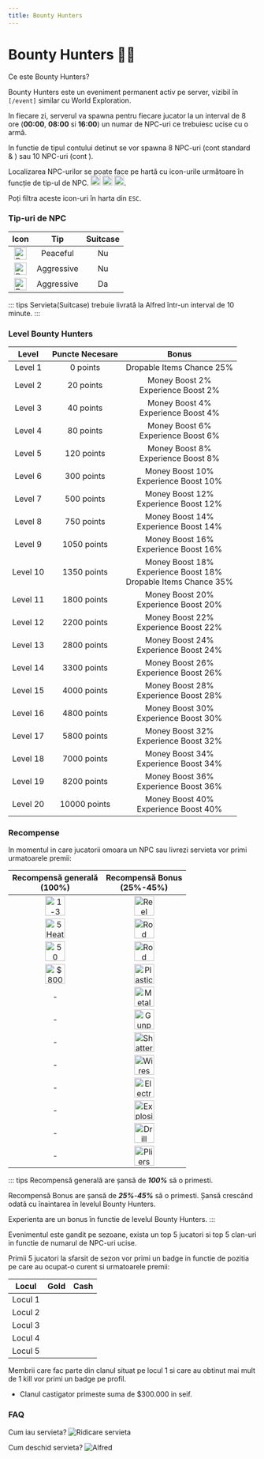 ```yaml
---
title: Bounty Hunters
---
```


# Bounty Hunters 🎯🔫


Ce este Bounty Hunters?

Bounty Hunters este un eveniment permanent activ pe server, vizibil în `[/event]` similar cu World Exploration. 

In fiecare zi, serverul va spawna pentru fiecare jucator la un interval de 8 ore (**00:00**, **08:00** si **16:00**) un numar de NPC-uri ce trebuiesc ucise cu o armă. 

In functie de tipul contului detinut se vor spawna 8 NPC-uri (cont standard & <PremiumSubscription type='gold' />) sau 10 NPC-uri (cont <PremiumSubscription type='platinum' />). 

Localizarea NPC-urilor se poate face pe hartă cu icon-urile următoare în funcție de tip-ul de NPC. <Image src="https://i.imgur.com/Zth52yd.png" alt="Bounty Hunters1" width="20" /> <Image src="https://i.imgur.com/sLS8U9O.png" alt="Bounty Hunters2" width="20" /> <Image src="https://i.imgur.com/mu84IxQ.png" alt="Bounty Hunters3" width="20" />. 

Poți filtra aceste icon-uri în harta din `ESC`. 

### Tip-uri de NPC

| Icon | Tip | Suitcase |
| :-: | :-: | :---: |
| <Image src="https://i.imgur.com/Zth52yd.png" alt="Bounty Hunters1" width="25" /> | Peaceful | Nu |
| <Image src="https://i.imgur.com/sLS8U9O.png" alt="Bounty Hunters2" width="25" /> | Aggressive | Nu |
| <Image src="https://i.imgur.com/mu84IxQ.png" alt="Bounty Hunters3" width="25" /> | Aggressive | Da |

::: tips
Servieta(Suitcase) trebuie livrată la Alfred într-un interval de 10 minute.
:::

### Level Bounty Hunters

| Level | Puncte Necesare | Bonus |
| :--: | :-: | :-----: |
| Level 1 | 0 points | Dropable Items Chance 25% |
| Level 2 | 20 points | Money Boost 2%<br> Experience Boost 2% |
| Level 3 | 40 points | Money Boost 4%<br> Experience Boost 4% |
| Level 4 | 80 points | Money Boost 6%<br> Experience Boost 6% |
| Level 5 | 120 points | Money Boost 8%<br> Experience Boost 8% |
| Level 6 | 300 points | Money Boost 10%<br> Experience Boost 10% |
| Level 7 | 500 points | Money Boost 12%<br> Experience Boost 12% |
| Level 8 | 750 points | Money Boost 14%<br> Experience Boost 14% |
| Level 9 | 1050 points | Money Boost 16%<br> Experience Boost 16% |
| Level 10 | 1350 points | Money Boost 18%<br> Experience Boost 18%<br> Dropable Items Chance 35% |
| Level 11 | 1800 points | Money Boost 20%<br> Experience Boost 20% |
| Level 12 | 2200 points | Money Boost 22%<br> Experience Boost 22% |
| Level 13 | 2800 points | Money Boost 24%<br> Experience Boost 24% |
| Level 14 | 3300 points | Money Boost 26%<br> Experience Boost 26% |
| Level 15 | 4000 points | Money Boost 28%<br> Experience Boost 28% |
| Level 16 | 4800 points | Money Boost 30%<br> Experience Boost 30% |
| Level 17 | 5800 points | Money Boost 32%<br> Experience Boost 32% |
| Level 18 | 7000 points | Money Boost 34%<br> Experience Boost 34% |
| Level 19 | 8200 points | Money Boost 36%<br> Experience Boost 36% |
| Level 20 | 10000 points | Money Boost 40%<br> Experience Boost 40% |<br> Dropable Items Chance 45% |

### Recompense

In momentul in care jucatorii omoara un NPC sau livrezi servieta vor primi urmatoarele premii:

| Recompensă generală<br> (100%) | Recompensă Bonus<br> (25%-45%) |
| :---------: | :----------: |
| <Image src="https://i.imgur.com/cweJ0Uz.png" alt="1-3 Street Points " width="40" label="1-3 Street Points" /> |  <Image src="https://i.imgur.com/mF8EOhE.png" alt="Reel Rod" width="40" label="Reel Rod" /> |
| <Image src="https://i.imgur.com/4GSXsfY.png" alt="5 Heat Level" width="40" label="5 Heat Level" /> | <Image src="https://i.imgur.com/IF3BKBI.png" alt="Rod Grip" width="40" label="Rod Grip" /> |
| <Image src="https://i.imgur.com/5C5TPR8.png" alt="50 Experience" width="40" label="50 Experience" /> | <Image src="https://i.imgur.com/Wnnlxz8.png" alt="Rod Guide" width="40" label="Rod Guide" /> | 
| <Image src="https://i.imgur.com/XdMnAdh.png" alt="$800-$1200 Marked Money" width="40" label="$800-$1200 Marked Money" /> | <Image src="https://i.imgur.com/fyaexmI.png" alt="Plastic" width="40" label="Plastic" /> |
| - | <Image src="https://i.imgur.com/wy3nrJG.png" alt="Metal Bar" width="40" label="Metal Bar" /> |
| - | <Image src="https://i.imgur.com/Ub9vSWq.png" alt="Gunpowder" width="40" label="Gunpowder" /> |
| - | <Image src="https://i.imgur.com/hUMaLGq.png" alt="Shattered Glass" width="40" label="Shattered Glass" /> |
| - | <Image src="https://i.imgur.com/C6Pj7yU.png" alt="Wires" width="40" label="Wires" /> |
| - | <Image src="https://i.imgur.com/hMMK1SU.png" alt="Electronic keyboard" width="40" label="Electronic keyboard" /> | 
| - | <Image src="https://i.imgur.com/BijpevO.png" alt="Explosive" width="40" label="Explosive" /> | 
| - | <Image src="https://i.imgur.com/oXVperm.png" alt="Drill" width="40" label="Drill" /> |
| - | <Image src="https://i.imgur.com/OsyN0g.png" alt="Pliers" width="40" label="Pliers" /> | 

::: tips 
Recompensă generală are șansă de _**100%**_ să o primesti.

Recompensă Bonus are șansă de _**25%**_-_**45%**_ să o primesti. Șansă crescând odată cu înaintarea în levelul Bounty Hunters.

Experienta are un bonus în functie de levelul Bounty Hunters.
:::

Evenimentul este gandit pe sezoane, exista un top 5 jucatori si top 5 clan-uri in functie de numarul de NPC-uri ucise.

Primii 5 jucatori la sfarsit de sezon vor primi un badge in functie de pozitia pe care au ocupat-o curent si urmatoarele premii:

| **Locul** | **Gold** | **Cash** |
| :-----: | :---------: | :-----------: |
| Locul 1 | <Gold :amount='25000' /> | <Dinero :amount="50000" /> |
| Locul 2 | <Gold :amount='20000' /> | <Dinero :amount="40000" /> |
| Locul 3 | <Gold :amount='15000' /> | <Dinero :amount="30000" /> |
| Locul 4 | <Gold :amount='10000' /> | <Dinero :amount="20000" /> |
| Locul 5 | <Gold :amount='5000' /> | <Dinero :amount="10000" /> |

Membrii care fac parte din clanul situat pe locul 1 si care au obtinut mai mult de 1 kill vor primi un badge pe profil.
- Clanul castigator primeste suma de $300.000 in seif.

### FAQ

Cum iau servieta?
<Image src="https://i.imgur.com/P7ZQMqB.png" alt="Ridicare servieta" />

Cum deschid servieta?
<Image src="https://i.imgur.com/4nB2hAl.png" alt="Alfred" />
